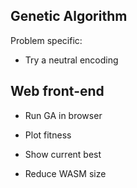 Genetic Algorithm
-----------------

Problem specific:
- Try a neutral encoding

Web front-end
-------------

- Run GA in browser
- Plot fitness
- Show current best

- Reduce WASM size